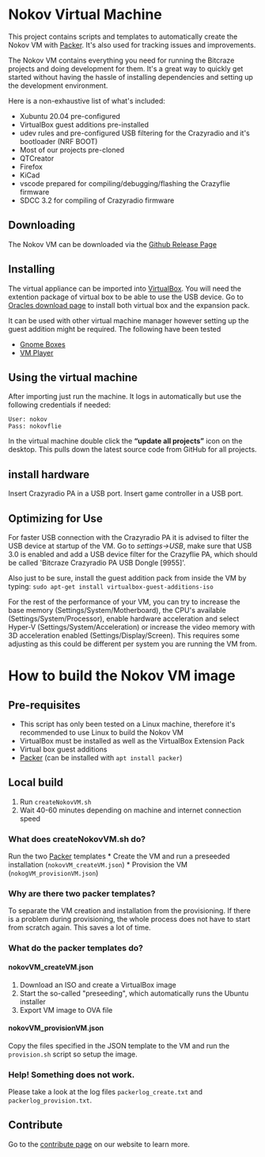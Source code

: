 # Nokov Virtual Machine

This project contains scripts and templates to automatically create the Nokov VM with [Packer](https://www.packer.io).
It's also used for tracking issues and improvements.

The Nokov VM contains everything you need for running the Bitcraze projects and doing development for them. It's a great way to quickly get started without having the hassle of installing dependencies and setting up the development environment.

Here is a non-exhaustive list of what's included:

* Xubuntu 20.04 pre-configured
* VirtualBox guest additions pre-installed
* udev rules and pre-configured USB filtering for the Crazyradio and it's bootloader (NRF BOOT)
* Most of our projects pre-cloned
* QTCreator
* Firefox
* KiCad
* vscode prepared for compiling/debugging/flashing the Crazyflie firmware
* SDCC 3.2 for compiling of Crazyradio firmware


Downloading
-----------
The Nokov VM can be downloaded via the [Github Release Page](https://github.com/NOKOV-MOCAP/nokov-vm/releases)

Installing
----------
The virtual appliance can be imported into [VirtualBox](https://www.virtualbox.org/ "VirtualBox"). You will need the extention package of virtual box to be able to use the USB device. Go to [Oracles download page](https://www.oracle.com/virtualization/technologies/vm/downloads/virtualbox-downloads.html?msclkid=be59f68fcf9f11ec801dcf4ea944dd1d) to install both virtual box and the expansion pack.

It can be used with other virtual machine manager however setting up the guest addition might be required. The following have been tested 

* [Gnome Boxes](https://wiki.gnome.org/Apps/Boxes)
* [VM Player](http://www.vmware.com/products/player/ "WM Player")

Using the virtual machine
-------------------------
After importing just run the machine. It logs in automatically but use the following credentials if needed:
```
User: nokov
Pass: nokovflie
```

In the virtual machine double click the **“update all projects”** icon on the desktop. This pulls down the latest source code from GitHub for all projects.

install hardware
-------------------------

Insert Crazyradio PA in a USB port.
Insert game controller in a USB port.

Optimizing for Use
-------------------------
For faster USB connection with the Crazyradio PA it is advised to filter the USB device at startup of the VM. Go to *settings->USB*, make sure that USB 3.0 is enabled and add a USB device filter for the Crazyflie PA, which should be called 'Bitcraze Crazyradio PA USB Dongle [9955]'.

Also just to be sure, install the guest addition pack from inside the VM by typing: 
`sudo apt-get install virtualbox-guest-additions-iso`

For the rest of the performance of your VM, you can try to increase the base memory (Settings/System/Motherboard), the CPU's available (Settings/System/Processor), enable hardware acceleration and select Hyper-V (Settings/System/Acceleration) or increase the video memory with 3D acceleration enabled (Settings/Display/Screen). This requires some adjusting as this could be different per system you are running the VM from.

# How to build the Nokov VM image

## Pre-requisites

* This script has only been tested on a Linux machine, therefore it's recommended to use Linux to build the Nokov VM
* VirtualBox must be installed as well as the VirtualBox Extension Pack
* Virtual box guest additions
* [Packer](https://www.packer.io)  (can be installed with `apt install packer`)

## Local build

1. Run ```createNokovVM.sh```
2. Wait 40-60 minutes depending on machine and internet connection speed

### What does createNokovVM.sh do?
Run the two [Packer](https://www.packer.io) templates
    * Create the VM and run a preseeded installation (```nokovVM_createVM.json```)
    * Provision the VM (```nokogVM_provisionVM.json```)

### Why are there two packer templates?

To separate the VM creation and installation from the provisioning.
If there is a problem during provisioning, the whole process does not have to start from scratch again.
This saves a lot of time.

### What do the packer templates do?

#### nokovVM_createVM.json

1. Download an ISO and create a VirtualBox image
2. Start the so-called "preseeding", which automatically runs the Ubuntu installer
3. Export VM image to OVA file

#### nokovVM_provisionVM.json
Copy the files specified in the JSON template to the VM and run the `provision.sh` script so setup the image.

### Help! Something does not work.

Please take a look at the log files ```packerlog_create.txt``` and ```packerlog_provision.txt```.


## Contribute
Go to the [contribute page](https://www.bitcraze.io/contribute/) on our website to learn more.
